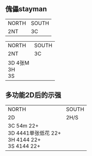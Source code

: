 ## 傀儡stayman
<table>
    <tr><td>NORTH</td>  <td>SOUTH</td></tr>
    <tr><td>2NT</td>   <td>3C</td> </tr>
</table>

<table>
    <tr><td>NORTH</td>  <td>SOUTH</td></tr>
    <tr><td>2NT</td>   <td>3C</td> </tr>
    <tr><td>3D 4张M<br/>3H <br/>3S<br/></td>   <td></td> </tr>
</table>

## 多功能2D后的示强

<table>
    <tr><td>NORTH</td>  <td>SOUTH</td></tr>
    <tr><td>2D</td>   <td>2H/S</td> </tr>
    <tr><td>3C 54m 22+<br/>3D 4441单张低花 22+<br/>3H 4144 22+<br/>3S 4144 22+<br/></td>   <td></td> </tr>
</table>
